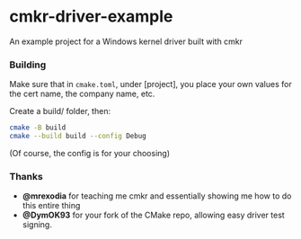 # cmkr-driver-example
An example project for a Windows kernel driver built with cmkr

### Building
Make sure that in `cmake.toml`, under [project], you place your own values for the cert name, the company name, etc.

Create a build/ folder, then:
```bash
cmake -B build
cmake --build build --config Debug
```
(Of course, the config is for your choosing)

### Thanks
- **@mrexodia** for teaching me cmkr and essentially showing me how to do this entire thing
- **@DymOK93** for your fork of the CMake repo, allowing easy driver test signing.
